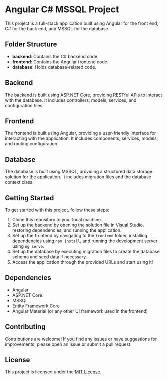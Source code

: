 # Angular C# MSSQL Project

This project is a full-stack application built using Angular for the front end, C# for the back end, and MSSQL for the database.

## Folder Structure

- **backend**: Contains the C# backend code.
- **frontend**: Contains the Angular frontend code.
- **database**: Holds database-related code.

## Backend

The backend is built using ASP.NET Core, providing RESTful APIs to interact with the database. It includes controllers, models, services, and configuration files.

## Frontend

The frontend is built using Angular, providing a user-friendly interface for interacting with the application. It includes components, services, models, and routing configuration.

## Database

The database is built using MSSQL, providing a structured data storage solution for the application. It includes migration files and the database context class.

## Getting Started

To get started with this project, follow these steps:

1. Clone this repository to your local machine.
2. Set up the backend by opening the solution file in Visual Studio, restoring dependencies, and running the application.
3. Set up the frontend by navigating to the `frontend` folder, installing dependencies using `npm install`, and running the development server using `ng serve`.
4. Set up the database by executing migration files to create the database schema and seed data if necessary.
5. Access the application through the provided URLs and start using it!

## Dependencies

- Angular
- ASP.NET Core
- MSSQL
- Entity Framework Core
- Angular Material (or any other UI framework used in the frontend)

## Contributing

Contributions are welcome! If you find any issues or have suggestions for improvements, please open an issue or submit a pull request.

## License

This project is licensed under the [MIT License](LICENSE).
